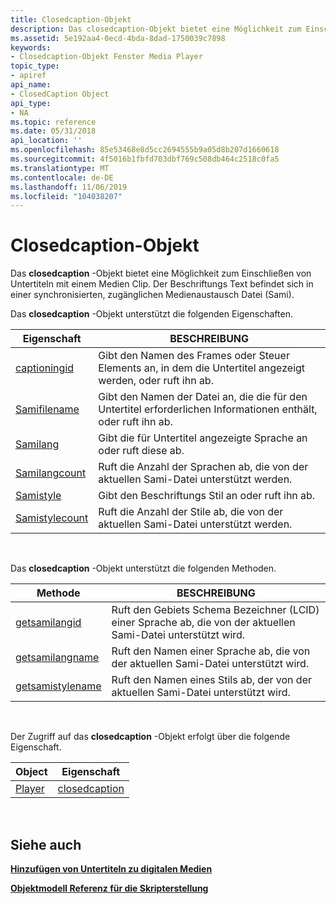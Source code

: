 ```yaml
---
title: Closedcaption-Objekt
description: Das closedcaption-Objekt bietet eine Möglichkeit zum Einschließen von Untertiteln mit einem Medien Clip. Der Beschriftungs Text befindet sich in einer synchronisierten, zugänglichen Medienaustausch Datei (Sami).
ms.assetid: 5e192aa4-0ecd-4bda-8dad-1750039c7898
keywords:
- Closedcaption-Objekt Fenster Media Player
topic_type:
- apiref
api_name:
- ClosedCaption Object
api_type:
- NA
ms.topic: reference
ms.date: 05/31/2018
api_location: ''
ms.openlocfilehash: 85e53468e8d5cc2694555b9a05d8b207d1660618
ms.sourcegitcommit: 4f5016b1fbfd703dbf769c508db464c2518c0fa5
ms.translationtype: MT
ms.contentlocale: de-DE
ms.lasthandoff: 11/06/2019
ms.locfileid: "104038207"
---
```

# <a name="closedcaption-object"></a>Closedcaption-Objekt

Das **closedcaption** -Objekt bietet eine Möglichkeit zum Einschließen von Untertiteln mit einem Medien Clip. Der Beschriftungs Text befindet sich in einer synchronisierten, zugänglichen Medienaustausch Datei (Sami).

Das **closedcaption** -Objekt unterstützt die folgenden Eigenschaften.



| Eigenschaft                                           | BESCHREIBUNG                                                                                          |
|----------------------------------------------------|------------------------------------------------------------------------------------------------------|
| [captioningid](closedcaption-captioningid.md)     | Gibt den Namen des Frames oder Steuer Elements an, in dem die Untertitel angezeigt werden, oder ruft ihn ab.                   |
| [Samifilename](closedcaption-samifilename.md)     | Gibt den Namen der Datei an, die die für den Untertitel erforderlichen Informationen enthält, oder ruft ihn ab. |
| [Samilang](closedcaption-samilang.md)             | Gibt die für Untertitel angezeigte Sprache an oder ruft diese ab.                                 |
| [Samilangcount](closedcaption-samilangcount.md)   | Ruft die Anzahl der Sprachen ab, die von der aktuellen Sami-Datei unterstützt werden.                                |
| [Samistyle](closedcaption-samistyle.md)           | Gibt den Beschriftungs Stil an oder ruft ihn ab.                                                  |
| [Samistylecount](closedcaption-samistylecount.md) | Ruft die Anzahl der Stile ab, die von der aktuellen Sami-Datei unterstützt werden.                                   |



 

Das **closedcaption** -Objekt unterstützt die folgenden Methoden.



| Methode                                                 | BESCHREIBUNG                                                                              |
|--------------------------------------------------------|------------------------------------------------------------------------------------------|
| [getsamilangid](closedcaption-getsamilangid.md)       | Ruft den Gebiets Schema Bezeichner (LCID) einer Sprache ab, die von der aktuellen Sami-Datei unterstützt wird. |
| [getsamilangname](closedcaption-getsamilangname.md)   | Ruft den Namen einer Sprache ab, die von der aktuellen Sami-Datei unterstützt wird.                     |
| [getsamistylename](closedcaption-getsamistylename.md) | Ruft den Namen eines Stils ab, der von der aktuellen Sami-Datei unterstützt wird.                        |



 

Der Zugriff auf das **closedcaption** -Objekt erfolgt über die folgende Eigenschaft.



| Object                      | Eigenschaft                                  |
|-----------------------------|-------------------------------------------|
| [Player](player-object.md) | [closedcaption](player-closedcaption.md) |



 

## <a name="see-also"></a>Siehe auch

<dl> <dt>

[**Hinzufügen von Untertiteln zu digitalen Medien**](adding-closed-captions-to-digital-media.md)
</dt> <dt>

[**Objektmodell Referenz für die Skripterstellung**](object-model-reference-for-scripting.md)
</dt> </dl>

 

 




